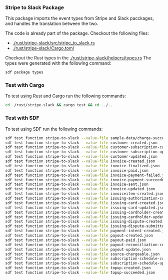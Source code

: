 ### Stripe to Slack Package

This package imports the event types from Stripe and Slack pacckages, and handles the translation between the two.

The code is already part of the package. Checkout the following files:
* [./rust/stripe-slack/src/stripe_to_slack.rs](./rust/stripe-slack/src/stripe_to_slack.rs)
* [./rust/stripe-slack/Cargo.toml](./rust/stripe-slack/Cargo.toml)

Checkout the Rust types in the [./rust/stripe-slack/helpers/types.rs](./rust/stripe-slack/helpers/types.rs)
The types were generated with the following command:

```bash
sdf package types
```

### Test with Cargo

To test using Rust and Cargo run the following commands:

```bash
cd ./rust/stripe-slack && cargo test && cd ../..
```

### Test with SDF

To test using SDF run the following commands:

```bash
sdf test function stripe-to-slack --value-file sample-data/charge-succeeded.json
sdf test function stripe-to-slack --value-file customer-created.json
sdf test function stripe-to-slack --value-file customer-subscription-created.json
sdf test function stripe-to-slack --value-file customer-subscription-updated.json
sdf test function stripe-to-slack --value-file customer-updated.json
sdf test function stripe-to-slack --value-file invoice-created.json
sdf test function stripe-to-slack --value-file invoice-finalized.json
sdf test function stripe-to-slack --value-file invoice-paid.json
sdf test function stripe-to-slack --value-file invoice-payment-failed.json
sdf test function stripe-to-slack --value-file invoice-payment-succeeded.json
sdf test function stripe-to-slack --value-file invoice-sent.json
sdf test function stripe-to-slack --value-file invoice-updated.json
sdf test function stripe-to-slack --value-file invoiceitem-created.json
sdf test function stripe-to-slack --value-file issuing-authorization-created.json
sdf test function stripe-to-slack --value-file issuing-card-created.json
sdf test function stripe-to-slack --value-file issuing-card-updated.json
sdf test function stripe-to-slack --value-file issuing-cardholder-created.json
sdf test function stripe-to-slack --value-file issuing-cardholder-updated.json
sdf test function stripe-to-slack --value-file issuing-dispute-created.json
sdf test function stripe-to-slack --value-file issuing-dispute-submitted.json
sdf test function stripe-to-slack --value-file payment-intent-created.json
sdf test function stripe-to-slack --value-file payout-created.json
sdf test function stripe-to-slack --value-file payout-paid.json
sdf test function stripe-to-slack --value-file payout-reconciliation-completed.json
sdf test function stripe-to-slack --value-file payout-update.json
sdf test function stripe-to-slack --value-file source-chargeable.json
sdf test function stripe-to-slack --value-file subscription-schedule-created.json
sdf test function stripe-to-slack --value-file subscription-schedule-updated.json
sdf test function stripe-to-slack --value-file topup-created.json
sdf test function stripe-to-slack --value-file topup-succeeded.json
```
